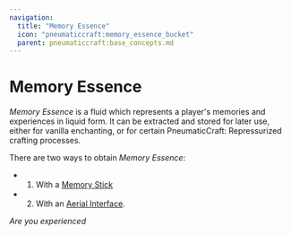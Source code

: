 ```yaml
---
navigation:
  title: "Memory Essence"
  icon: "pneumaticcraft:memory_essence_bucket"
  parent: pneumaticcraft:base_concepts.md
---
```


# Memory Essence

*Memory Essence* is a fluid which represents a player's memories and experiences in liquid form. It can be extracted and stored for later use, either for vanilla enchanting, or for certain <Color hex="#228">PneumaticCraft: Repressurized</Color> crafting processes.

There are two ways to obtain *Memory Essence*:
- 1. With a [Memory Stick](../memory_stick.md)
- 2. With an [Aerial Interface](../aerial_interface.md).

<ItemImage id="pneumaticcraft:memory_essence_bucket" />

*Are you experienced*

